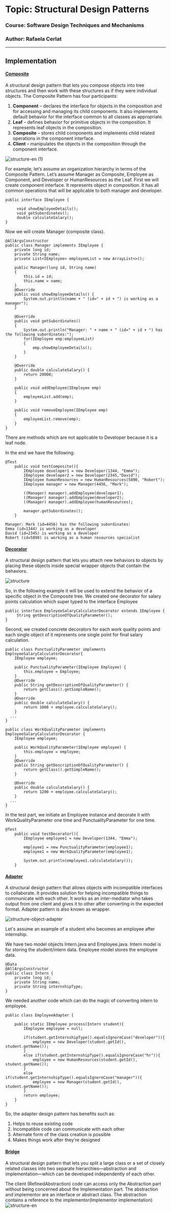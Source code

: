 # Topic: Structural Design Patterns

### Course: Software Design Techniques and Mechanisms
### Author: Rafaela Cerlat

----

## Implementation

#### [Composite](https://github.com/rafaelacerlat/TMPS-labs/tree/main/src/main/java/StructuralPatterns/Project1/Composite)
A structural design pattern that lets you compose objects into tree structures and then work with these structures as if they were individual objects.
The Composite Pattern has four participants:

1. **Component** – declares the interface for objects in the composition and for accessing and managing its child components. It also implements default behavior for the interface common to all classes as appropriate.
2. **Leaf** – defines behavior for primitive objects in the composition. It represents leaf objects in the composition.
3. **Composite** – stores child components and implements child related operations in the component interface.
4. **Client** – manipulates the objects in the composition through the component interface.


![structure-en (1)](https://user-images.githubusercontent.com/41265306/205536815-3b121c09-95f6-43ed-872b-376408f96741.png)

For example, let’s assume an organization hierarchy in terms of the Composite Pattern. Let’s assume Manager as Composite, Employee as Component, and Developer or HumanResources as the Leaf. 
First we will create component interface. It represents object in composition.  It has all common operations that will be applicable to both manager and developer.
```
public interface IEmployee {

     void showEmployeeDetails();
     void getSubordinates();
     double calculateSalary();
}
```
Now we will create Manager (composite class).
```
@AllArgsConstructor
public class Manager implements IEmployee {
    private long id;
    private String name;
    private List<IEmployee> employeeList = new ArrayList<>();

    public Manager(long id, String name)
    {
        this.id = id;
        this.name = name;
    }
    @Override
    public void showEmployeeDetails() {
        System.out.println(name + " (id=" + id + ") is working as a manager");
    }

    @Override
    public void getSubordinates()
    {
        System.out.println("Manager: " + name + " (id=" + id + ") has the following subordinates:");
        for(IEmployee emp:employeeList)
        {
            emp.showEmployeeDetails();
        }
    }

    @Override
    public double calculateSalary() {
        return 20000;
    }

    public void addEmployee(IEmployee emp)
    {
        employeeList.add(emp);
    }

    public void removeEmployee(IEmployee emp)
    {
        employeeList.remove(emp);
    }
}
```
There are methods which are not applicable to Developer because it is a leaf node.

In the end we have the following:
```
@Test
    public void testComposite(){
        IEmployee developer1 = new Developer(1344, "Emma");
        IEmployee developer2 = new Developer(2345,"David");
        IEmployee humanResources = new HumanResources(5890, "Robert");
        IEmployee manager = new Manager(4456, "Mark");

        ((Manager) manager).addEmployee(developer1);
        ((Manager) manager).addEmployee(developer2);
        ((Manager) manager).addEmployee(humanResources);

        manager.getSubordinates();
    }
```

```
Manager: Mark (id=4456) has the following subordinates:
Emma (id=1344) is working as a developer
David (id=2345) is working as a developer
Robert (id=5890) is working as a human resources specialist
```

#### [Decorator](https://github.com/rafaelacerlat/TMPS-labs/tree/main/src/main/java/StructuralPatterns/Project1/Decorator)
A structural design pattern that lets you attach new behaviors to objects by placing these objects inside special wrapper objects that contain the behaviors.

![structure](https://user-images.githubusercontent.com/41265306/205536958-ac57275f-f672-42f6-bf94-598984f59297.png)



So, in the following example it will be used to extend the behavior of a specific object in the Composite tree. We created one decorator for salary points calculation which super typed to the interface Employee
```
public interface EmployeeSalaryCalculatorDecorator extends IEmployee {
     String getDescriptionOfQualityParameter();
}
```
Second, we created concrete decorators for each work quality points and each single object of it represents one single point for final salary calculation.
```
public class PunctualityParameter implements EmployeeSalaryCalculatorDecorator{
    IEmployee employee;

    public PunctualityParameter(IEmployee Employee) {
        this.employee = Employee;
    }
    @Override
    public String getDescriptionOfQualityParameter() {
        return getClass().getSimpleName();
    }
    @Override
    public double calculateSalary() {
        return 1000 + employee.calculateSalary();
    }
  ...
}
```

```
public class WorkQualityParameter implements EmployeeSalaryCalculatorDecorator {
    IEmployee employee;

    public WorkQualityParameter(IEmployee employee) {
        this.employee = employee;
    }
    @Override
    public String getDescriptionOfQualityParameter() {
        return getClass().getSimpleName();
    }

    @Override
    public double calculateSalary() {
        return 1200 + employee.calculateSalary();
    }
  ...
}
```
In the test part, we initiate an Employee instance and decorate it with WorkQualityParameter one time and PunctualityParameter for one time.
```
@Test
    public void testDecorator(){
        IEmployee employee1 = new Developer(1344, "Emma");

        employee1 = new PunctualityParameter(employee1);
        employee1 = new WorkQualityParameter(employee1);

        System.out.println(employee1.calculateSalary());
    }
```

#### [Adapter](https://github.com/rafaelacerlat/TMPS-labs/tree/main/src/main/java/StructuralPatterns/Project1/Adapter)
A structural design pattern that allows objects with incompatible interfaces to collaborate. It provides solution for helping incompatible things to communicate with each other. It works as an inter-mediator who takes output from one client and gives it to other after converting in the expected format. Adapter pattern is also known as wrapper.


![structure-object-adapter](https://user-images.githubusercontent.com/41265306/205536726-7864620b-3e09-4845-8c52-642e692c1f1c.png)


Let's assume an example of a student who becomes an employee after internship.

We have two model objects Intern.java and Employee.java. Intern model is for storing the student/intern data. Employee model stores the employee data.
```
@Data
@AllArgsConstructor
public class Intern {
    private long id;
    private String name;
    private String internshipType;
}
```
We needed another code which can do the magic of converting intern to employee.
```
public class EmployeeAdapter {

    public static IEmployee process(Intern student){
        IEmployee employee = null;
        
        if(student.getInternshipType().equalsIgnoreCase("developer")){
            employee = new Developer(student.getId(), student.getName());
        }
        else if(student.getInternshipType().equalsIgnoreCase("hr")){
            employee = new HumanResources(student.getId(), student.getName());
        }
        else if(student.getInternshipType().equalsIgnoreCase("manager")){
            employee = new Manager(student.getId(), student.getName());
        }
        return employee;
    }
}
```
So, the adapter design pattern has benefits such as:
1. Helps to reuse existing code
2. Incompatible code can communicate with each other
3. Alternate form of the class creation is possible
4. Makes things work after they're designed


#### [Bridge](https://github.com/rafaelacerlat/TMPS-labs/tree/main/src/main/java/StructuralPatterns/Project2/Bridge)
A structural design pattern that lets you split a large class or a set of closely related classes into two separate hierarchies—abstraction and implementation—which can be developed independently of each other.

The client (RefinedAbstraction) code can access only the Abstraction part without being concerned about the Implementation part. The abstraction and implementor are an interface or abstract class. The abstraction contains a reference to the implementor(Implementor implementation)
![structure-en](https://user-images.githubusercontent.com/41265306/205536554-448e3656-29fb-408e-a698-1e38446e6d8b.png)






